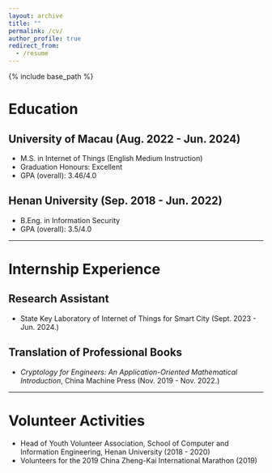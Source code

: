 ```yaml
---
layout: archive
title: ""
permalink: /cv/
author_profile: true
redirect_from:
  - /resume
---
```


{% include base_path %}

Education
======
## University of Macau (Aug. 2022 - Jun. 2024)
* M.S. in Internet of Things (English Medium Instruction)
* Graduation Honours: Excellent
* GPA (overall): 3.46/4.0
  
## Henan University (Sep. 2018 - Jun. 2022)
* B.Eng. in Information Security
* GPA (overall): 3.5/4.0
    
------

Internship Experience
======
## Research Assistant 
* State Key Laboratory of Internet of Things for Smart City (Sept. 2023 - Jun. 2024.)
   
## Translation of Professional Books 
* _Cryptology for Engineers: An Application-Oriented Mathematical Introduction_, China Machine Press (Nov. 2019 - Nov. 2022.)

------

Volunteer Activities
======
  * Head of Youth Volunteer Association, School of Computer and Information Engineering, Henan University (2018 - 2020)
  * Volunteers for the 2019 China Zheng-Kai International Marathon (2019)
